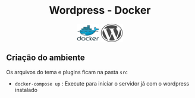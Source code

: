 <div align="center">
	<h1>Wordpress - Docker</h1>
  <img align="center" alt="Docker" height="50" width="60" src="https://github.com/devicons/devicon/blob/master/icons/docker/docker-original-wordmark.svg">
  <img align="center" alt="WordPress" height="50" width="60" src="https://github.com/devicons/devicon/blob/master/icons/wordpress/wordpress-plain.svg">
</div>

## Criação do ambiente
Os arquivos do tema e plugins ficam na pasta `src`

- `docker-compose up` : Execute para iniciar o servidor já com o wordpress instalado
